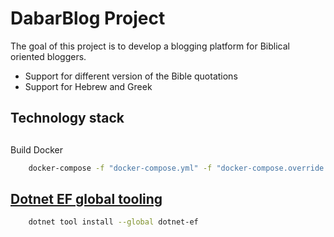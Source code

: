 # DabarBlog Project

The goal of this project is to develop a blogging platform for Biblical oriented bloggers.

- Support for different version of the Bible quotations
- Support for Hebrew and Greek

## Technology stack

##

Build Docker
```cmd
    docker-compose -f "docker-compose.yml" -f "docker-compose.override.yml"  up -d --build
```

## [Dotnet EF global tooling](https://docs.microsoft.com/en-us/ef/core/miscellaneous/cli/dotnet)

```bash
    dotnet tool install --global dotnet-ef
```
